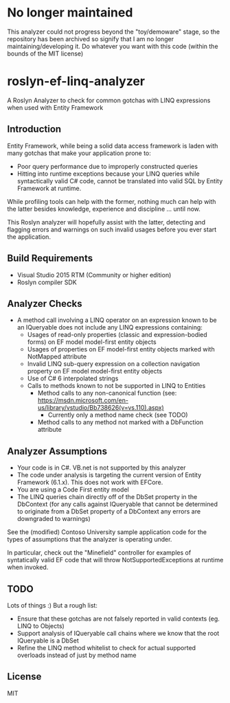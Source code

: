 # No longer maintained

This analyzer could not progress beyond the "toy/demoware" stage, so the repository has been archived so signify that I am no longer maintaining/developing it. Do whatever you want with this code (within the bounds of the MIT license)

# roslyn-ef-linq-analyzer

A Roslyn Analyzer to check for common gotchas with LINQ expressions when used with Entity Framework

Introduction
------------

Entity Framework, while being a solid data access framework is laden with many gotchas that make your application prone to:

 * Poor query performance due to improperly constructed queries
 * Hitting into runtime exceptions because your LINQ queries while syntactically valid C# code, cannot be translated into valid SQL by Entity Framework at runtime.

While profiling tools can help with the former, nothing much can help with the latter besides knowledge, experience and discipline ... until now.

This Roslyn analyzer will hopefully assist with the latter, detecting and flagging errors and warnings on such invalid usages before you
ever start the application.

Build Requirements
------------------

 * Visual Studio 2015 RTM (Community or higher edition)
 * Roslyn compiler SDK

Analyzer Checks
---------------

 * A method call involving a LINQ operator on an expression known to be an IQueryable does not include any LINQ expressions containing:
   * Usages of read-only properties (classic and expression-bodied forms) on EF model model-first entity objects
   * Usages of properties on EF model-first entity objects marked with NotMapped attribute
   * Invalid LINQ sub-query expression on a collection navigation property on EF model model-first entity objects
   * Use of C# 6 interpolated strings
   * Calls to methods known to not be supported in LINQ to Entities
      * Method calls to any non-canonical function (see: https://msdn.microsoft.com/en-us/library/vstudio/Bb738626(v=vs.110).aspx)
         * Currently only a method name check (see TODO)
      * Method calls to any method not marked with a DbFunction attribute
   
Analyzer Assumptions
--------------------

 * Your code is in C#. VB.net is not supported by this analyzer
 * The code under analysis is targeting the current version of Entity Framework (6.1.x). This does not work with EFCore.
 * You are using a Code First entity model
 * The LINQ queries chain directly off of the DbSet property in the DbContext (for any calls against IQueryable<T> that cannot be determined to originate from a DbSet<T> property of a DbContext any errors are downgraded to warnings)
 
See the (modified) Contoso University sample application code for the types of assumptions that the analyzer is operating under.

In particular, check out the "Minefield" controller for examples of syntatically valid EF code that will throw NotSupportedExceptions at runtime when invoked.

TODO
----

Lots of things :) But a rough list:

 * Ensure that these gotchas are not falsely reported in valid contexts (eg. LINQ to Objects)
 * Support analysis of IQueryable<T> call chains where we know that the root IQueryable<T> is a DbSet<T>
 * Refine the LINQ method whitelist to check for actual supported overloads instead of just by method name
  
License
-------

MIT
